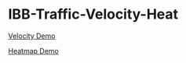 # IBB-Traffic-Velocity-Heat

[Velocity Demo ](https://uzunkadir.github.io/IBB-Traffic-Velocity-Heat/ibb-trafic-velocity/demo/index.html)

[Heatmap Demo ](https://uzunkadir.github.io/IBB-Traffic-Velocity-Heat/ibb-trafic-heatmap/demo/index.html)
